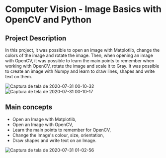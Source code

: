 # Computer Vision - Image Basics with OpenCV and Python

## Project Description
In this project, it was possible to open an image with Matplotlib, change the colors of the image and rotate the image. Then, when opening an image with OpenCV, it was possible to learn the main points to remember when working with OpenCV, rotate the image and scale it to Gray. It was possible to create an image with Numpy and learn to draw lines, shapes and write text on them.

![Captura de tela de 2020-07-31 00-10-32](https://user-images.githubusercontent.com/65929471/88998668-ef66b800-d2c8-11ea-9f94-5e46aba9a3e5.png)![Captura de tela de 2020-07-31 00-10-17](https://user-images.githubusercontent.com/65929471/88998681-f7bef300-d2c8-11ea-89ad-afa174cc7088.png)

## Main concepts
- Open an Image with Matplotlib,
- Open an Image with OpenCV,
- Learn the main points to remember for OpenCV,
- Change the Image's colour, size, orientation,
- Draw shapes and write text on an Image.

![Captura de tela de 2020-07-31 01-02-56](https://user-images.githubusercontent.com/65929471/88998983-acf1ab00-d2c9-11ea-8395-ad2ed5a5d1cf.png)
